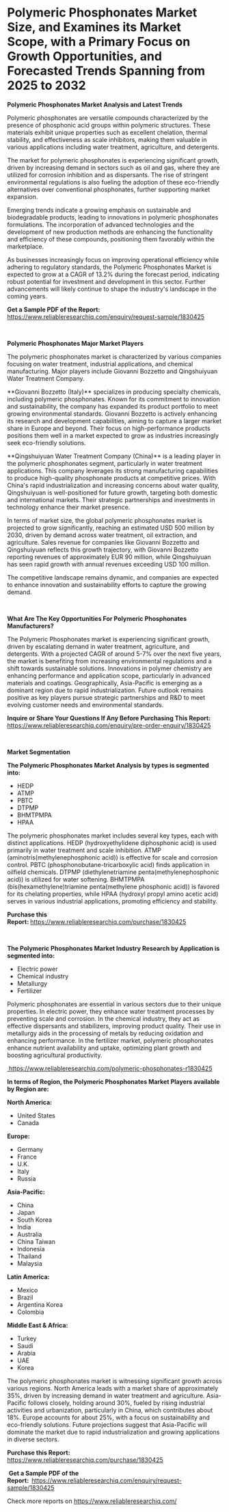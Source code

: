 <p><h1>Polymeric Phosphonates Market Size, and Examines its Market Scope, with a Primary Focus on Growth Opportunities, and Forecasted Trends Spanning from 2025 to 2032</h1></p><p><strong>Polymeric Phosphonates Market Analysis and Latest Trends</strong></p>
<p><p>Polymeric phosphonates are versatile compounds characterized by the presence of phosphonic acid groups within polymeric structures. These materials exhibit unique properties such as excellent chelation, thermal stability, and effectiveness as scale inhibitors, making them valuable in various applications including water treatment, agriculture, and detergents.</p><p>The market for polymeric phosphonates is experiencing significant growth, driven by increasing demand in sectors such as oil and gas, where they are utilized for corrosion inhibition and as dispersants. The rise of stringent environmental regulations is also fueling the adoption of these eco-friendly alternatives over conventional phosphonates, further supporting market expansion.</p><p>Emerging trends indicate a growing emphasis on sustainable and biodegradable products, leading to innovations in polymeric phosphonates formulations. The incorporation of advanced technologies and the development of new production methods are enhancing the functionality and efficiency of these compounds, positioning them favorably within the marketplace.</p><p>As businesses increasingly focus on improving operational efficiency while adhering to regulatory standards, the Polymeric Phosphonates Market is expected to grow at a CAGR of 13.2% during the forecast period, indicating robust potential for investment and development in this sector. Further advancements will likely continue to shape the industry's landscape in the coming years.</p></p>
<p><strong>Get a Sample PDF of the Report:&nbsp;</strong> <a href="https://www.reliableresearchiq.com/enquiry/request-sample/1830425?utm_campaign=3299&utm_medium=2&utm_source=Github&utm_content=ia&utm_term=03042025&utm_id=polymeric-phosphonates">https://www.reliableresearchiq.com/enquiry/request-sample/1830425</a></p>
<p>&nbsp;</p>
<p><strong>Polymeric Phosphonates Major Market Players</strong></p>
<p><p>The polymeric phosphonates market is characterized by various companies focusing on water treatment, industrial applications, and chemical manufacturing. Major players include Giovanni Bozzetto and Qingshuiyuan Water Treatment Company.</p><p>**Giovanni Bozzetto (Italy)** specializes in producing specialty chemicals, including polymeric phosphonates. Known for its commitment to innovation and sustainability, the company has expanded its product portfolio to meet growing environmental standards. Giovanni Bozzetto is actively enhancing its research and development capabilities, aiming to capture a larger market share in Europe and beyond. Their focus on high-performance products positions them well in a market expected to grow as industries increasingly seek eco-friendly solutions.</p><p>**Qingshuiyuan Water Treatment Company (China)** is a leading player in the polymeric phosphonates segment, particularly in water treatment applications. This company leverages its strong manufacturing capabilities to produce high-quality phosphonate products at competitive prices. With China's rapid industrialization and increasing concerns about water quality, Qingshuiyuan is well-positioned for future growth, targeting both domestic and international markets. Their strategic partnerships and investments in technology enhance their market presence.</p><p>In terms of market size, the global polymeric phosphonates market is projected to grow significantly, reaching an estimated USD 500 million by 2030, driven by demand across water treatment, oil extraction, and agriculture. Sales revenue for companies like Giovanni Bozzetto and Qingshuiyuan reflects this growth trajectory, with Giovanni Bozzetto reporting revenues of approximately EUR 90 million, while Qingshuiyuan has seen rapid growth with annual revenues exceeding USD 100 million.</p><p>The competitive landscape remains dynamic, and companies are expected to enhance innovation and sustainability efforts to capture the growing demand.</p></p>
<p>&nbsp;</p>
<p><strong>What Are The Key Opportunities For Polymeric Phosphonates Manufacturers?</strong></p>
<p><p>The Polymeric Phosphonates market is experiencing significant growth, driven by escalating demand in water treatment, agriculture, and detergents. With a projected CAGR of around 5-7% over the next five years, the market is benefiting from increasing environmental regulations and a shift towards sustainable solutions. Innovations in polymer chemistry are enhancing performance and application scope, particularly in advanced materials and coatings. Geographically, Asia-Pacific is emerging as a dominant region due to rapid industrialization. Future outlook remains positive as key players pursue strategic partnerships and R&D to meet evolving customer needs and environmental standards.</p></p>
<p><strong>Inquire or Share Your Questions If Any Before Purchasing This Report:</strong> <a href="https://www.reliableresearchiq.com/enquiry/pre-order-enquiry/1830425?utm_campaign=3299&utm_medium=2&utm_source=Github&utm_content=ia&utm_term=03042025&utm_id=polymeric-phosphonates">https://www.reliableresearchiq.com/enquiry/pre-order-enquiry/1830425</a></p>
<p>&nbsp;</p>
<p><strong>Market Segmentation</strong></p>
<p><strong>The Polymeric Phosphonates Market Analysis by types is segmented into:</strong></p>
<p><ul><li>HEDP</li><li>ATMP</li><li>PBTC</li><li>DTPMP</li><li>BHMTPMPA</li><li>HPAA</li></ul></p>
<p><p>The polymeric phosphonates market includes several key types, each with distinct applications. HEDP (hydroxyethylidene diphosphonic acid) is used primarily in water treatment and scale inhibition. ATMP (aminotris(methylenephosphonic acid)) is effective for scale and corrosion control. PBTC (phosphonobutane-tricarboxylic acid) finds application in oilfield chemicals. DTPMP (diethylenetriamine penta(methylenephosphonic acid)) is utilized for water softening. BHMTPMPA (bis(hexamethylene)triamine penta(methylene phosphonic acid)) is favored for its chelating properties, while HPAA (hydroxyl propyl amino acetic acid) serves in various industrial applications, promoting efficiency and stability.</p></p>
<p><strong>Purchase this Report:&nbsp;</strong><a href="https://www.reliableresearchiq.com/purchase/1830425?utm_campaign=3299&utm_medium=2&utm_source=Github&utm_content=ia&utm_term=03042025&utm_id=polymeric-phosphonates">https://www.reliableresearchiq.com/purchase/1830425</a></p>
<p>&nbsp;</p>
<p><strong>The Polymeric Phosphonates Market Industry Research by Application is segmented into:</strong></p>
<p><ul><li>Electric power</li><li>Chemical industry</li><li>Metallurgy</li><li>Fertilizer</li></ul></p>
<p><p>Polymeric phosphonates are essential in various sectors due to their unique properties. In electric power, they enhance water treatment processes by preventing scale and corrosion. In the chemical industry, they act as effective dispersants and stabilizers, improving product quality. Their use in metallurgy aids in the processing of metals by reducing oxidation and enhancing performance. In the fertilizer market, polymeric phosphonates enhance nutrient availability and uptake, optimizing plant growth and boosting agricultural productivity.</p></p>
<p><a href="https://www.reliableresearchiq.com/polymeric-phosphonates-r1830425?utm_campaign=3299&utm_medium=2&utm_source=Github&utm_content=ia&utm_term=03042025&utm_id=polymeric-phosphonates">&nbsp;https://www.reliableresearchiq.com/polymeric-phosphonates-r1830425</a></p>
<p><strong>In terms of Region, the Polymeric Phosphonates Market Players available by Region are:</strong></p>
<p>
    <p> <strong> North America: </strong>
        <ul>
            <li>United States</li>
            <li>Canada</li>
        </ul>
        </p> 
    <p> <strong> Europe: </strong>
        <ul>
            <li>Germany</li>
            <li>France</li>
            <li>U.K.</li>
            <li>Italy</li>
            <li>Russia</li>
        </ul>
        </p> 
    <p> <strong> Asia-Pacific: </strong>
        <ul>
            <li>China</li>
            <li>Japan</li>
            <li>South Korea</li>
            <li>India</li>
            <li>Australia</li>
            <li>China Taiwan</li>
            <li>Indonesia</li>
            <li>Thailand</li>
            <li>Malaysia</li>
        </ul>
        </p> 
    <p> <strong> Latin America: </strong>
        <ul>
            <li>Mexico</li>
            <li>Brazil</li>
            <li>Argentina Korea</li>
            <li>Colombia</li>
        </ul>
        </p> 
    <p> <strong> Middle East & Africa: </strong>
        <ul>
            <li>Turkey</li>
            <li>Saudi</li>
            <li>Arabia</li>
            <li>UAE</li>
            <li>Korea</li>
        </ul>
    </p>
    </p>
<p><p>The polymeric phosphonates market is witnessing significant growth across various regions. North America leads with a market share of approximately 35%, driven by increasing demand in water treatment and agriculture. Asia-Pacific follows closely, holding around 30%, fueled by rising industrial activities and urbanization, particularly in China, which contributes about 18%. Europe accounts for about 25%, with a focus on sustainability and eco-friendly solutions. Future projections suggest that Asia-Pacific will dominate the market due to rapid industrialization and growing applications in diverse sectors.</p></p>
<p><strong>Purchase this Report: </strong><a href="https://www.reliableresearchiq.com/purchase/1830425?utm_campaign=3299&utm_medium=2&utm_source=Github&utm_content=ia&utm_term=03042025&utm_id=polymeric-phosphonates">https://www.reliableresearchiq.com/purchase/1830425</a></p>
<p>&nbsp;<strong>Get a Sample PDF of the Report:&nbsp;&nbsp;</strong><a href="https://www.reliableresearchiq.com/enquiry/request-sample/1830425?utm_campaign=3299&utm_medium=2&utm_source=Github&utm_content=ia&utm_term=03042025&utm_id=polymeric-phosphonates">https://www.reliableresearchiq.com/enquiry/request-sample/1830425</a></p>
<p><strong></strong></p>
<p>Check more reports on <a href="https://www.reliableresearchiq.com/?utm_campaign=3299&utm_medium=2&utm_source=Github&utm_content=ia&utm_term=03042025&utm_id=polymeric-phosphonates">https://www.reliableresearchiq.com/</a></p>